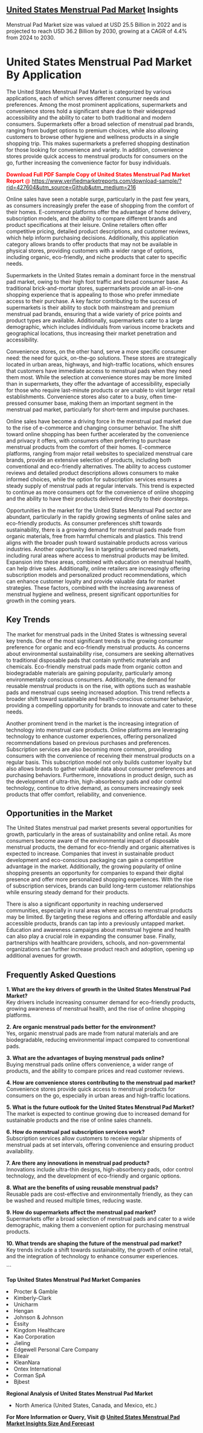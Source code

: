 <h2><a href="https://www.verifiedmarketreports.com/download-sample/?rid=427604&amp;utm_source=Github&amp;utm_medium=216" target="_blank">United States Menstrual Pad Market</a> Insights</h2><p>Menstrual Pad Market size was valued at USD 25.5 Billion in 2022 and is projected to reach USD 36.2 Billion by 2030, growing at a CAGR of 4.4% from 2024 to 2030.</p><p><h1>United States Menstrual Pad Market By Application</h1><p>The United States Menstrual Pad Market is categorized by various applications, each of which serves different consumer needs and preferences. Among the most prominent applications, supermarkets and convenience stores hold a significant share due to their widespread accessibility and the ability to cater to both traditional and modern consumers. Supermarkets offer a broad selection of menstrual pad brands, ranging from budget options to premium choices, while also allowing customers to browse other hygiene and wellness products in a single shopping trip. This makes supermarkets a preferred shopping destination for those looking for convenience and variety. In addition, convenience stores provide quick access to menstrual products for consumers on the go, further increasing the convenience factor for busy individuals.<p><p><span class=""><span style="color: #ff0000;"><strong>Download Full PDF Sample Copy of United States Menstrual Pad Market Report</strong> @ </span><a href="https://www.verifiedmarketreports.com/download-sample/?rid=427604&amp;utm_source=Github&amp;utm_medium=216" target="_blank">https://www.verifiedmarketreports.com/download-sample/?rid=427604&amp;utm_source=Github&amp;utm_medium=216</a></span></p></p><p>Online sales have seen a notable surge, particularly in the past few years, as consumers increasingly prefer the ease of shopping from the comfort of their homes. E-commerce platforms offer the advantage of home delivery, subscription models, and the ability to compare different brands and product specifications at their leisure. Online retailers often offer competitive pricing, detailed product descriptions, and customer reviews, which help inform purchasing decisions. Additionally, this application category allows brands to offer products that may not be available in physical stores, providing customers with a wider range of options, including organic, eco-friendly, and niche products that cater to specific needs.</p><p>Supermarkets in the United States remain a dominant force in the menstrual pad market, owing to their high foot traffic and broad consumer base. As traditional brick-and-mortar stores, supermarkets provide an all-in-one shopping experience that is appealing to those who prefer immediate access to their purchase. A key factor contributing to the success of supermarkets is their ability to stock both mainstream and premium menstrual pad brands, ensuring that a wide variety of price points and product types are available. Additionally, supermarkets cater to a large demographic, which includes individuals from various income brackets and geographical locations, thus increasing their market penetration and accessibility.</p><p>Convenience stores, on the other hand, serve a more specific consumer need: the need for quick, on-the-go solutions. These stores are strategically located in urban areas, highways, and high-traffic locations, which ensures that customers have immediate access to menstrual pads when they need them most. While the selection at convenience stores may be more limited than in supermarkets, they offer the advantage of accessibility, especially for those who require last-minute products or are unable to visit larger retail establishments. Convenience stores also cater to a busy, often time-pressed consumer base, making them an important segment in the menstrual pad market, particularly for short-term and impulse purchases.</p><p>Online sales have become a driving force in the menstrual pad market due to the rise of e-commerce and changing consumer behavior. The shift toward online shopping has been further accelerated by the convenience and privacy it offers, with consumers often preferring to purchase menstrual products from the comfort of their homes. E-commerce platforms, ranging from major retail websites to specialized menstrual care brands, provide an extensive selection of products, including both conventional and eco-friendly alternatives. The ability to access customer reviews and detailed product descriptions allows consumers to make informed choices, while the option for subscription services ensures a steady supply of menstrual pads at regular intervals. This trend is expected to continue as more consumers opt for the convenience of online shopping and the ability to have their products delivered directly to their doorsteps.</p><p>Opportunities in the market for the United States Menstrual Pad sector are abundant, particularly in the rapidly growing segments of online sales and eco-friendly products. As consumer preferences shift towards sustainability, there is a growing demand for menstrual pads made from organic materials, free from harmful chemicals and plastics. This trend aligns with the broader push toward sustainable products across various industries. Another opportunity lies in targeting underserved markets, including rural areas where access to menstrual products may be limited. Expansion into these areas, combined with education on menstrual health, can help drive sales. Additionally, online retailers are increasingly offering subscription models and personalized product recommendations, which can enhance customer loyalty and provide valuable data for market strategies. These factors, combined with the increasing awareness of menstrual hygiene and wellness, present significant opportunities for growth in the coming years.</p><h2>Key Trends</h2><p>The market for menstrual pads in the United States is witnessing several key trends. One of the most significant trends is the growing consumer preference for organic and eco-friendly menstrual products. As concerns about environmental sustainability rise, consumers are seeking alternatives to traditional disposable pads that contain synthetic materials and chemicals. Eco-friendly menstrual pads made from organic cotton and biodegradable materials are gaining popularity, particularly among environmentally conscious consumers. Additionally, the demand for reusable menstrual products is on the rise, with options such as washable pads and menstrual cups seeing increased adoption. This trend reflects a broader shift toward sustainable and health-conscious consumer behavior, providing a compelling opportunity for brands to innovate and cater to these needs.</p><p>Another prominent trend in the market is the increasing integration of technology into menstrual care products. Online platforms are leveraging technology to enhance customer experiences, offering personalized recommendations based on previous purchases and preferences. Subscription services are also becoming more common, providing consumers with the convenience of receiving their menstrual products on a regular basis. This subscription model not only builds customer loyalty but also allows brands to gather valuable data about consumer preferences and purchasing behaviors. Furthermore, innovations in product design, such as the development of ultra-thin, high-absorbency pads and odor control technology, continue to drive demand, as consumers increasingly seek products that offer comfort, reliability, and convenience.</p><h2>Opportunities in the Market</h2><p>The United States menstrual pad market presents several opportunities for growth, particularly in the areas of sustainability and online retail. As more consumers become aware of the environmental impact of disposable menstrual products, the demand for eco-friendly and organic alternatives is expected to increase. Companies that invest in sustainable product development and eco-conscious packaging can gain a competitive advantage in the market. Additionally, the growing popularity of online shopping presents an opportunity for companies to expand their digital presence and offer more personalized shopping experiences. With the rise of subscription services, brands can build long-term customer relationships while ensuring steady demand for their products.</p><p>There is also a significant opportunity in reaching underserved communities, especially in rural areas where access to menstrual products may be limited. By targeting these regions and offering affordable and easily accessible products, brands can tap into a previously untapped market. Education and awareness campaigns about menstrual hygiene and health can also play a crucial role in expanding the consumer base. Finally, partnerships with healthcare providers, schools, and non-governmental organizations can further increase product reach and adoption, opening up additional avenues for growth.</p><h2>Frequently Asked Questions</h2><p><strong>1. What are the key drivers of growth in the United States Menstrual Pad Market?</strong><br>Key drivers include increasing consumer demand for eco-friendly products, growing awareness of menstrual health, and the rise of online shopping platforms.</p><p><strong>2. Are organic menstrual pads better for the environment?</strong><br>Yes, organic menstrual pads are made from natural materials and are biodegradable, reducing environmental impact compared to conventional pads.</p><p><strong>3. What are the advantages of buying menstrual pads online?</strong><br>Buying menstrual pads online offers convenience, a wider range of products, and the ability to compare prices and read customer reviews.</p><p><strong>4. How are convenience stores contributing to the menstrual pad market?</strong><br>Convenience stores provide quick access to menstrual products for consumers on the go, especially in urban areas and high-traffic locations.</p><p><strong>5. What is the future outlook for the United States Menstrual Pad Market?</strong><br>The market is expected to continue growing due to increased demand for sustainable products and the rise of online sales channels.</p><p><strong>6. How do menstrual pad subscription services work?</strong><br>Subscription services allow customers to receive regular shipments of menstrual pads at set intervals, offering convenience and ensuring product availability.</p><p><strong>7. Are there any innovations in menstrual pad products?</strong><br>Innovations include ultra-thin designs, high-absorbency pads, odor control technology, and the development of eco-friendly and organic options.</p><p><strong>8. What are the benefits of using reusable menstrual pads?</strong><br>Reusable pads are cost-effective and environmentally friendly, as they can be washed and reused multiple times, reducing waste.</p><p><strong>9. How do supermarkets affect the menstrual pad market?</strong><br>Supermarkets offer a broad selection of menstrual pads and cater to a wide demographic, making them a convenient option for purchasing menstrual products.</p><p><strong>10. What trends are shaping the future of the menstrual pad market?</strong><br>Key trends include a shift towards sustainability, the growth of online retail, and the integration of technology to enhance consumer experiences.</p>```</p><p><strong>Top United States Menstrual Pad Market Companies</strong></p><div data-test-id=""><p><li>Procter & Gamble</li><li> Kimberly-Clark</li><li> Unicharm</li><li> Hengan</li><li> Johnson & Johnson</li><li> Essity</li><li> Kingdom Healthcare</li><li> Kao Corporation</li><li> Jieling</li><li> Edgewell Personal Care Company</li><li> Elleair</li><li> KleanNara</li><li> Ontex International</li><li> Corman SpA</li><li> Bjbest</li></p><div><strong>Regional Analysis of&nbsp;United States Menstrual Pad Market</strong></div><ul><li dir="ltr"><p dir="ltr">North America&nbsp;(United States, Canada, and Mexico, etc.)</p></li></ul><p><strong>For More Information or Query, Visit @&nbsp;</strong><strong><a href="https://www.verifiedmarketreports.com/product/menstrual-pad-market/?utm_source=Github&amp;utm_medium=216" target="_blank">United States Menstrual Pad Market Insights Size And Forecast</a></strong></p></div>
